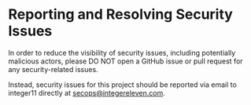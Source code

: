 # Reporting and Resolving Security Issues

In order to reduce the visibility of security issues, including potentially
malicious actors, please DO NOT open a GitHub issue or pull request for any
security-related issues.

Instead, security issues for this project should be reported via email to
integer11 directly at secops@integereleven.com.
